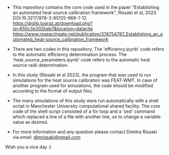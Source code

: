 - This repository contains the core code used in the paper "Establishing an automated heat source calibration framework", Rissaki et al, 2023 DOI:10.3217/978-3-85125-968-1-12
https://diglib.tugraz.at/download.php?id=650c3e202beb7&location=datacite
https://www.researchgate.net/publication/374754787_Establishing_an_automated_heat-source_calibration_framework

- There are two codes in this repository. The 'efficiency.ipynb' code refers to the automatic efficiency determination process. The 'heat_source_parameters.ipynb' code refers to the automatic heat source radii determination.

- In this study (Rissaki et al 2023), the program that was used to run simulations for the heat source calibration was FEAT-WMT. In case of another program used for simulations, the code should be modified according to the format of output files.

- The many simulations of this study were run automatically with a shell script in Manchester University computational shared facility. The core code of the shell script consisted of a for loop and a 'sed' command which replaced a line of a file with another line, so to change a variable value as desired.

- For more information and any question please contact Dimitra Rissaki via email: dimrissaki@gmail.com


Wish you a nice day :)
